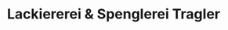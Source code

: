 ---
title: "Lackiererei & Spenglerei Tragler"
url: /navis/lackiererei-und-spenglerei-tragler/
shop: Autowerkstatt
---